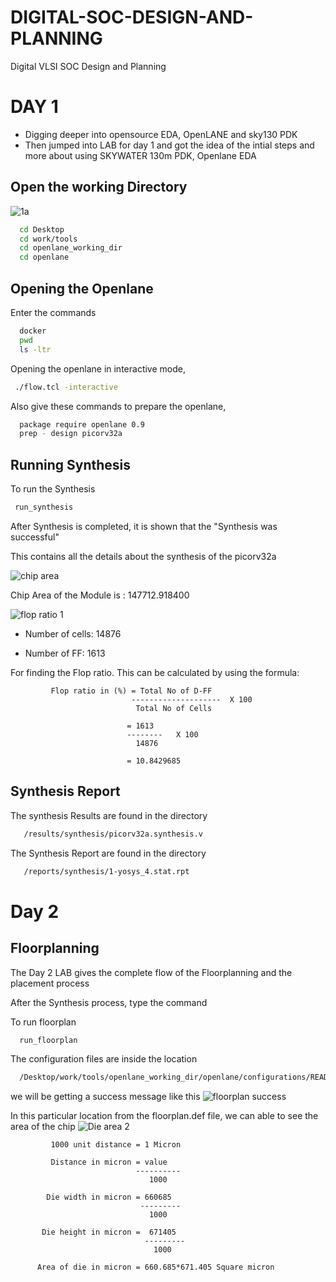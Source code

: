 # DIGITAL-SOC-DESIGN-AND-PLANNING
Digital VLSI SOC Design and Planning
# DAY 1 
- Digging deeper into opensource EDA, OpenLANE and sky130 PDK
- Then jumped into LAB for day 1 and got the idea of the intial steps and more about using SKYWATER 130m PDK, Openlane EDA

## Open the working Directory


![1a](https://github.com/BhanuBangari/DIGITAL-SOC-DESIGN-AND-PLANNING/assets/166434514/e23aa061-e61a-4856-be77-2aa5cf834b61)

```bash
  cd Desktop
  cd work/tools
  cd openlane_working_dir
  cd openlane
```

## Opening the Openlane

Enter the commands
```bash
  docker
  pwd
  ls -ltr
```
Opening the openlane in interactive mode, 
```bash
 ./flow.tcl -interactive
```
Also give these commands to prepare the openlane,

```bash
  package require openlane 0.9
  prep - design picorv32a
```
## Running Synthesis

To run the Synthesis
```bash
 run_synthesis
```

After Synthesis is completed, it is shown that the "Synthesis was successful"

This contains all the details about the synthesis of the picorv32a 

![chip area](https://github.com/BhanuBangari/DIGITAL-SOC-DESIGN-AND-PLANNING/assets/166434514/d88ed806-2034-47ed-997a-6c4f6624e5d1)

Chip Area of the Module is : 147712.918400


![flop ratio 1](https://github.com/BhanuBangari/DIGITAL-SOC-DESIGN-AND-PLANNING/assets/166434514/e58559e3-00ca-4c7f-bdd1-2db86191e0d4)

- Number of cells: 14876

- Number of FF: 1613


For finding the Flop ratio.
This can be calculated by using the formula:
                 
             Flop ratio in (%) = Total No of D-FF
                               --------------------  X 100
                                Total No of Cells

                              = 1613
                              --------   X 100
                                14876 

                              = 10.8429685


## Synthesis Report

The synthesis Results are found in the directory

```bash
   /results/synthesis/picorv32a.synthesis.v
```

The Synthesis Report are found in the directory

```bash
   /reports/synthesis/1-yosys_4.stat.rpt
```

# Day 2

## Floorplanning
The Day 2 LAB gives the complete flow of the Floorplanning and the placement process

After the Synthesis process, type the command

To run floorplan
```bash
  run_floorplan
```
The configuration files are inside the location
```bash
  /Desktop/work/tools/openlane_working_dir/openlane/configurations/README.md
```
we will be getting a success message like this
![floorplan success](https://github.com/BhanuBangari/DIGITAL-SOC-DESIGN-AND-PLANNING/assets/166434514/bcbf748d-bad7-4966-8bbf-9f2ad787e43a)


In this particular location from the floorplan.def file, we can able to see the area of the chip
![Die area 2](https://github.com/BhanuBangari/DIGITAL-SOC-DESIGN-AND-PLANNING/assets/166434514/3d06628a-fcfa-40ed-96fc-3ed80a0e3a97)



             1000 unit distance = 1 Micron

             Distance in micron = value
                                ----------
                                   1000

            Die width in micron = 660685 
                                 ---------
                                   1000
                                
           Die height in micron =  671405 
                                  ---------
                                    1000

          Area of die in micron = 660.685*671.405 Square micron 

